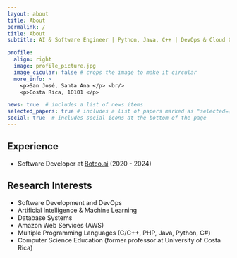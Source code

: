 ```yaml
---
layout: about
title: About
permalink: /
title: About
subtitle: AI & Software Engineer | Python, Java, C++ | DevOps & Cloud Computing

profile:
  align: right
  image: profile_picture.jpg
  image_cicular: false # crops the image to make it circular
  more_info: >
    <p>San José, Santa Ana </p> <br/>
    <p>Costa Rica, 10101 </p> 

news: true  # includes a list of news items
selected_papers: true # includes a list of papers marked as "selected={true}"
social: true  # includes social icons at the bottom of the page
---
```

## Experience
- Software Developer at [Botco.ai](https://botco.ai) (2020 - 2024)

## Research Interests
- Software Development and DevOps
- Artificial Intelligence & Machine Learning  
- Database Systems
- Amazon Web Services (AWS)
- Multiple Programming Languages (C/C++, PHP, Java, Python, C#)
- Computer Science Education (former professor at University of Costa Rica)


<!-- Write your biography here. Tell the world about yourself. Link to your favorite [subreddit](http://reddit.com). You can put a picture in, too. The code is already in, just name your picture `prof_pic.jpg` and put it in the `img/` folder.

Put your address / P.O. box / other info right below your picture. You can also disable any these elements by editing `profile` property of the YAML header of your `_pages/about.md`. Edit `_bibliography/papers.bib` and Jekyll will render your [publications page](/al-folio/publications/) automatically.

Link to your social media connections, too. This theme is set up to use [Font Awesome icons](http://fortawesome.github.io/Font-Awesome/) and [Academicons](https://jpswalsh.github.io/academicons/), like the ones below. Add your Facebook, Twitter, LinkedIn, Google Scholar, or just disable all of them. -->


